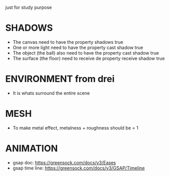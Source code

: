 just for study purpose

# SHADOWS

- The canvas need to have the property shadows true
- One or more light need to have the property cast shadow true
- The object (the ball) also need to have the property cast shadow true
- The surface (the floor) need to receive de property receive shadow true

# ENVIRONMENT from drei

- It is whats surround the entire scene

# MESH

- To make metal effect, metalness + roughness should be = 1

# ANIMATION

- gsap doc: https://greensock.com/docs/v3/Eases
- gsap time line: https://greensock.com/docs/v3/GSAP/Timeline
